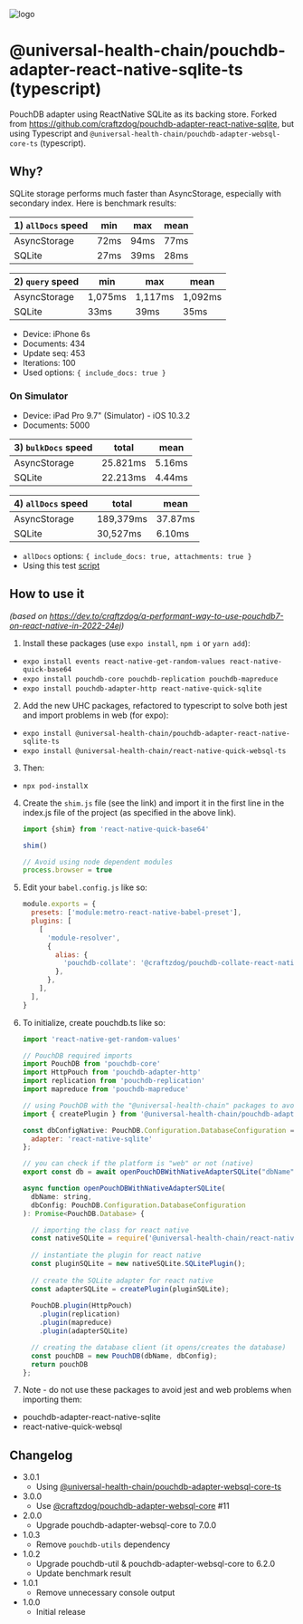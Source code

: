 ![logo](https://avatars.githubusercontent.com/u/57396025?s=200&v=4)

# **@universal-health-chain/pouchdb-adapter-react-native-sqlite-ts (typescript)**

PouchDB adapter using ReactNative SQLite as its backing store.
Forked from https://github.com/craftzdog/pouchdb-adapter-react-native-sqlite, but using Typescript and `@universal-health-chain/pouchdb-adapter-websql-core-ts` (typescript).

## Why?

SQLite storage performs much faster than AsyncStorage, especially with secondary index.
Here is benchmark results:

| 1) `allDocs` speed | min  | max  | mean |
| ------------------ | ---- | ---- | ---- |
| AsyncStorage       | 72ms | 94ms | 77ms |
| SQLite             | 27ms | 39ms | 28ms |

| 2) `query` speed | min     | max     | mean    |
| ---------------- | ------- | ------- | ------- |
| AsyncStorage     | 1,075ms | 1,117ms | 1,092ms |
| SQLite           | 33ms    | 39ms    | 35ms    |

- Device: iPhone 6s
- Documents: 434
- Update seq: 453
- Iterations: 100
- Used options: `{ include_docs: true }`

### On Simulator

- Device: iPad Pro 9.7" (Simulator) - iOS 10.3.2
- Documents: 5000

| 3) `bulkDocs` speed | total    | mean   |
| ------------------- | -------- | ------ |
| AsyncStorage        | 25.821ms | 5.16ms |
| SQLite              | 22.213ms | 4.44ms |

| 4) `allDocs` speed | total     | mean    |
| ------------------ | --------- | ------- |
| AsyncStorage       | 189,379ms | 37.87ms |
| SQLite             | 30,527ms  | 6.10ms  |

- `allDocs` options: `{ include_docs: true, attachments: true }`
- Using this test [script](https://gist.github.com/hnq90/972f6597a0927f45d9075b8627892783)

## How to use it
*(based on https://dev.to/craftzdog/a-performant-way-to-use-pouchdb7-on-react-native-in-2022-24ej)*

1. Install these packages (use `expo install`, `npm i` or `yarn add`):
  + `expo install events react-native-get-random-values react-native-quick-base64`
  + `expo install pouchdb-core pouchdb-replication pouchdb-mapreduce`
  + `expo install pouchdb-adapter-http react-native-quick-sqlite`
2. Add the new UHC packages, refactored to typescript to solve both jest and import problems in web (for expo):
  + `expo install @universal-health-chain/pouchdb-adapter-react-native-sqlite-ts`
  + `expo install @universal-health-chain/react-native-quick-websql-ts`
3. Then:
  + `npx pod-install`x
4. Create the `shim.js` file (see the link) and import it in the first line in the index.js file of the project (as specified in the above link).
    ```js
    import {shim} from 'react-native-quick-base64'

    shim()

    // Avoid using node dependent modules
    process.browser = true
    ```
5. Edit your `babel.config.js` like so:
    ```js
    module.exports = {
      presets: ['module:metro-react-native-babel-preset'],
      plugins: [
        [
          'module-resolver',
          {
            alias: {
              'pouchdb-collate': '@craftzdog/pouchdb-collate-react-native',
            },
          },
        ],
      ],
    }
    ```
6. To initialize, create pouchdb.ts like so:
    ```js
    import 'react-native-get-random-values'

    // PouchDB required imports
    import PouchDB from 'pouchdb-core'
    import HttpPouch from 'pouchdb-adapter-http'
    import replication from 'pouchdb-replication'
    import mapreduce from 'pouchdb-mapreduce'

    // using PouchDB with the "@universal-health-chain" packages to avoid problems with web in expo
    import { createPlugin } from '@universal-health-chain/pouchdb-adapter-react-native-sqlite-ts'

    const dbConfigNative: PouchDB.Configuration.DatabaseConfiguration = {
      adapter: 'react-native-sqlite'
    };

    // you can check if the platform is "web" or not (native)
    export const db = await openPouchDBWithNativeAdapterSQLite("dbName", dbConfigNative);

    async function openPouchDBWithNativeAdapterSQLite(
      dbName: string,
      dbConfig: PouchDB.Configuration.DatabaseConfiguration
    ): Promise<PouchDB.Database> {

      // importing the class for react native
      const nativeSQLite = require('@universal-health-chain/react-native-quick-websql-ts');
      
      // instantiate the plugin for react native
      const pluginSQLite = new nativeSQLite.SQLitePlugin();
      
      // create the SQLite adapter for react native
      const adapterSQLite = createPlugin(pluginSQLite);
      
      PouchDB.plugin(HttpPouch)
        .plugin(replication)
        .plugin(mapreduce)
        .plugin(adapterSQLite)

      // creating the database client (it opens/creates the database)
      const pouchDB = new PouchDB(dbName, dbConfig);
      return pouchDB
    };
    ```
7. Note - do not use these packages to avoid jest and web problems when importing them:
  - pouchdb-adapter-react-native-sqlite
  - react-native-quick-websql

## Changelog

- 3.0.1
  - Using [@universal-health-chain/pouchdb-adapter-websql-core-ts](https://www.npmjs.com/package/@universal-health-chain/pouchdb-adapter-websql-core-ts)
- 3.0.0
  - Use [@craftzdog/pouchdb-adapter-websql-core](https://github.com/craftzdog/pouchdb-adapter-websql-core) #11
- 2.0.0
  - Upgrade pouchdb-adapter-websql-core to 7.0.0
- 1.0.3
  - Remove `pouchdb-utils` dependency
- 1.0.2
  - Upgrade pouchdb-util & pouchdb-adapter-websql-core to 6.2.0
  - Update benchmark result
- 1.0.1
  - Remove unnecessary console output
- 1.0.0
  - Initial release
